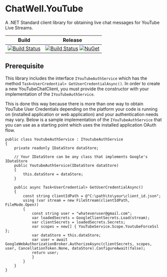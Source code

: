 # ChatWell.YouTube
A .NET Standard client library for obtaining live chat messages for YouTube Live Streams.

|Build|Release|
|:---:|:-----:|
|[![Build Status](https://travis-ci.org/StephenMP/ChatWell.YouTube.svg?branch=master)](https://travis-ci.org/StephenMP/ChatWell.YouTube)|[![Build Status](https://travis-ci.org/StephenMP/ChatWell.YouTube.svg?branch=release)](https://travis-ci.org/StephenMP/ChatWell.YouTube) [![NuGet](https://img.shields.io/nuget/v/ChatWell.YouTube.svg)](https://www.nuget.org/packages/ChatWell.YouTube/)|

## Prerequisite
This library includes the interface `IYouTubeAuthService` which has the method `Task<UserCredential> GetUserCredentialAsync()`. In order to create a new YouTubeChatClient, you must provide the constructor with your implementation of the `IYouTubeAuthService`.

This is done this way because there is more than one way to obtain YouTube User Credentials depending on the platform your code is running on (installed application or web application) and your authentication needs may vary. Below is a sample implementation of the `IYouTubeAuthService` that you can use as a starting point which uses the installed application OAuth flow.

```
public class YoutubeAuthService : IYoutubeAuthService
{
    private readonly IDataStore dataStore;

    // Your IDataStore can be any class that implements Google's IDataStore
    public YoutubeAuthService(IDataStore dataStore)
    {
        this.dataStore = dataStore;
    }

    public async Task<UserCredential> GetUserCredentialAsync()
    {
        const string clientIdPath = @"C:\path\to\your\client_id.json";
        using (var stream = new FileStream(clientIdPath, FileMode.Open))
        {
            const string user = "whateveruser@gmail.com";
            var loadedSecrets = GoogleClientSecrets.Load(stream);
            var clientSecrets = loadedSecrets.Secrets;
            var scopes = new[] { YouTubeService.Scope.YoutubeForceSsl };
            var dataStore = this.dataStore;
            var user = await GoogleWebAuthorizationBroker.AuthorizeAsync(clientSecrets, scopes, user, CancellationToken.None, dataStore).ConfigureAwait(false);
            return user;
            }
        }
    }
}
```
